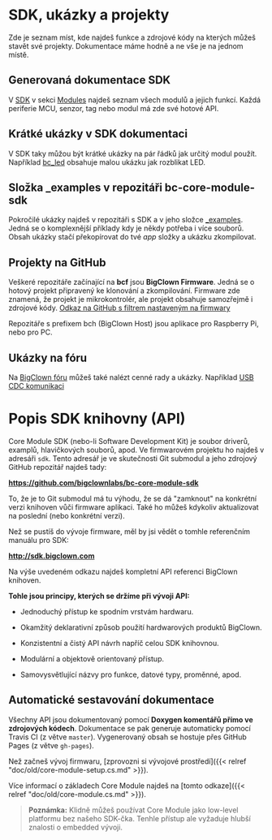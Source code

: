 # SDK, ukázky a projekty

Zde je seznam míst, kde najdeš funkce a zdrojové kódy na kterých můžeš stavět své projekty.
Dokumentace máme hodně a ne vše je na jednom místě.

## Generovaná dokumentace SDK

V [SDK](http://sdk.bigclown.com/) v sekci [Modules](http://sdk.bigclown.com/modules.html) najdeš seznam všech modulů a jejich funkcí.
Každá periferie MCU, senzor, tag nebo modul má zde své hotové API.

## Krátké ukázky v SDK dokumentaci

V SDK taky můžou být krátké ukázky na pár řádků jak určitý modul použít.
Například [bc_led](http://sdk.bigclown.com/group__bc__led.html#details) obsahuje malou ukázku jak rozblikat LED.

## Složka \_examples v repozitáři bc-core-module-sdk

Pokročilé ukázky najdeš v repozitáři s SDK a v jeho složce [\_examples](https://github.com/bigclownlabs/bc-core-module-sdk/tree/master/_examples).
Jedná se o komplexnější příklady kdy je někdy potřeba i více souborů.
Obsah ukázky stačí překopírovat do tvé _app_ složky a ukázku zkompilovat.

## Projekty na GitHub

Veškeré repozitáře začínající na **bcf** jsou **BigClown Firmware**.
Jedná se o hotový projekt připravený ke klonování a zkompilování.
Firmware zde znamená, že projekt je mikrokontrolér, ale projekt obsahuje samozřejmě i zdrojové kódy.
[Odkaz na GitHub s filtrem nastaveným na firmwary](https://github.com/bigclownlabs?&q=bcf)

Repozitáře s prefixem bch (BigClown Host) jsou aplikace pro Raspberry Pi, nebo pro PC.

## Ukázky na fóru

Na [BigClown fóru](http://forum.bigclown.com) můžeš také nalézt cenné rady a ukázky.
Například [USB CDC komunikaci](http://forum.bigclown.com/t/bigclown-core-module-hello-world-app-lets-try-to-find-the-shortest-yet-still-understandable/61)

# Popis SDK knihovny (API)

Core Module SDK (nebo-li Software Development Kit) je soubor driverů, examplů, hlavičkových souborů, apod.
Ve firmwarovém projektu ho najdeš v adresáři `sdk`.
Tento adresář je ve skutečnosti Git submodul a jeho zdrojový GitHub repozitář najdeš tady:

**https://github.com/bigclownlabs/bc-core-module-sdk**

To, že je to Git submodul má tu výhodu, že se dá "zamknout" na konkrétní verzi knihoven vůči firmware aplikaci.
Také ho můžeš kdykoliv aktualizovat na poslední (nebo konkrétní verzi).

Než se pustíš do vývoje firmware, měl by jsi vědět o tomhle referenčním manuálu pro SDK:

**http://sdk.bigclown.com**

Na výše uvedeném odkazu najdeš kompletní API referenci BigClown knihoven.

**Tohle jsou principy, kterých se držíme při vývoji API:**

* Jednoduchý přístup ke spodním vrstvám hardwaru.

* Okamžitý deklarativní způsob použití hardwarových produktů BigClown.

* Konzistentní a čistý API návrh napříč celou SDK knihovnou.

* Modulární a objektově orientovaný přístup.

* Samovysvětlující názvy pro funkce, datové typy, proměnné, apod.

## Automatické sestavování dokumentace

Všechny API jsou dokumentovaný pomocí **Doxygen komentářů přímo ve zdrojových kódech**.
Dokumentace se pak generuje automaticky pomocí Travis CI (z větve `master`).
Vygenerovaný obsah se hostuje přes GitHub Pages (z větve `gh-pages`).

Než začneš vývoj firmwaru, [zprovozni si vývojové prostředí]({{< relref "doc/old/core-module-setup.cs.md" >}}).

Více informací o základech Core Module najdeš na [tomto odkaze]({{< relref "doc/old/core-module.cs.md" >}}).

> **Poznámka:** Klidně můžeš používat Core Module jako low-level platformu bez našeho SDK-čka.
>               Tenhle přístup ale vyžaduje hlubší znalosti o embedded vývoji.
